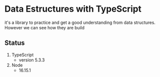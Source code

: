 # Data Estructures with TypeScript
it's a library to practice and get a good understanding from data structures. However we can see how they are build

## Status
1. TypeScript 
    * version 5.3.3
2. Node
    * 16.15.1